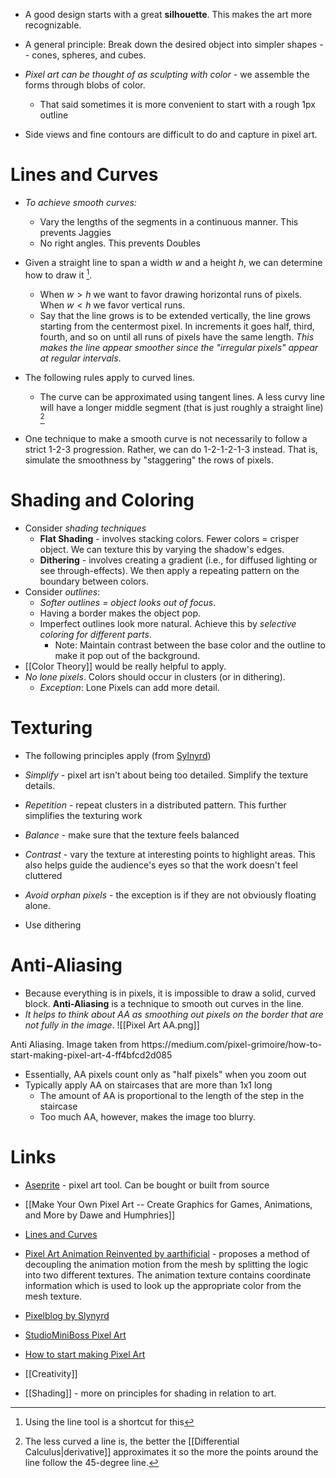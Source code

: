 * A good design starts with a great **silhouette**. This makes the art more recognizable.
* A general principle: Break down the desired object into simpler shapes -- cones, spheres, and cubes.

* *Pixel art can be thought of as sculpting with color* - we assemble the forms through blobs of color.
	* That said sometimes it is more convenient to start with a rough 1px outline

* Side views and fine contours are difficult to do and capture in pixel art.

# Lines and Curves 
* *To achieve smooth curves:* 
	* Vary the lengths of the segments in a continuous manner. This prevents Jaggies 
	* No right angles. This prevents Doubles 

* Given a straight line to span a width $w$ and a height $h$, we can determine how to draw it [^1].
	* When $w > h$ we want to favor drawing horizontal runs of pixels. When $w < h$ we favor vertical runs. 
	* Say that the line grows is to be extended vertically, the line grows starting from the centermost pixel. In increments it goes half, third, fourth, and so on until all runs of pixels have the same length.  *This makes the line appear smoother since the "irregular pixels" appear at regular intervals*. 

* The following rules apply to curved lines. 
	* The curve can be approximated using tangent lines. A less curvy line will have a longer middle segment (that is just roughly a straight line) [^2]


[^1]: Using the line tool is a shortcut for this 
[^2]: The less curved a line is, the better the [[Differential Calculus|derivative]] approximates it so the more the points around the line follow the 45-degree line. 

* One technique to make a smooth curve is not necessarily to follow a strict 1-2-3 progression. Rather, we can do 1-2-1-2-1-3  instead.  That is, simulate the smoothness by "staggering" the rows of pixels. 
# Shading and Coloring
* Consider *shading techniques*
	* **Flat Shading** - involves stacking colors. Fewer colors = crisper object. We can texture this by varying the shadow's edges.
	* **Dithering** - involves creating a gradient (i.e., for diffused lighting or see through-effects). We then apply a repeating pattern on the boundary between colors.
* Consider *outlines*: 
	* *Softer outlines = object looks out of focus*.
	* Having a border makes the object pop.
	* Imperfect outlines look more natural. Achieve this by *selective coloring for different parts*.
		* Note: Maintain contrast between the base color and the outline to make it pop out of the background.
* [[Color Theory]] would be really helpful to apply. 
* *No lone pixels*. Colors should occur in clusters (or in dithering).
	* *Exception*: Lone Pixels can add more detail. 

# Texturing 
* The following principles apply (from [Sylnyrd](https://www.slynyrd.com/blog/2018/2/15/pixelblog-2-texture)) 

* *Simplify* - pixel art isn't about being too detailed. Simplify the texture details. 
* *Repetition* - repeat clusters in a distributed pattern. This further simplifies the texturing work 
* *Balance* - make sure that the texture feels balanced 
* *Contrast* - vary the texture at interesting points to highlight areas. This also helps guide the audience's eyes so that the work doesn't feel cluttered
* *Avoid orphan pixels* - the exception is if they are not obviously floating alone. 

* Use dithering 

# Anti-Aliasing
* Because everything is in pixels, it is impossible to draw a solid, curved block. **Anti-Aliasing** is a technique to smooth out curves in the line.
* *It helps to think about AA as smoothing out pixels on the border that are not fully in the image*.
![[Pixel Art AA.png]]
<figcaption> Anti Aliasing. Image taken from https://medium.com/pixel-grimoire/how-to-start-making-pixel-art-4-ff4bfcd2d085  </figcaption>


* Essentially, AA pixels count only as "half pixels" when you zoom out
* Typically apply AA on staircases that are more than 1x1 long
	* The amount of AA is proportional to the length of the step in the staircase
	* Too much AA, however, makes the image too blurry.
# Links
* [Aseprite](https://github.com/aseprite/aseprite) - pixel art tool. Can be bought or built from source 

* [[Make Your Own Pixel Art -- Create Graphics for Games, Animations, and More by Dawe and Humphries]]
* [Lines and Curves](https://opengameart.org/content/chapter-2-lines-and-curves)
* [Pixel Art Animation Reinvented by aarthificial](https://www.youtube.com/watch?v=HsOKwUwL1bE&t=270s) - proposes a method of decoupling the animation motion from the mesh by splitting the logic into two different textures. The animation texture contains coordinate information which is used to look up the appropriate color from the mesh texture. 

* [Pixelblog by Slynyrd](https://www.slynyrd.com/pixelblog-catalogue) 
* [StudioMiniBoss Pixel Art](https://blog.studiominiboss.com/pixelart)
* [How to start making Pixel Art](https://medium.com/pixel-grimoire/how-to-start-making-pixel-art-4-ff4bfcd2d085)

* [[Creativity]]
* [[Shading]] - more on principles for shading in relation to art.